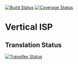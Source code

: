 [![Build Status](https://travis-ci.org/OCA/vertical-isp.svg?branch=7.0)](https://travis-ci.org/OCA/vertical-isp)
[![Coverage Status](https://coveralls.io/repos/OCA/vertical-isp/badge.svg?branch=7.0)](https://coveralls.io/r/OCA/vertical-isp?branch=7.0)

# Vertical ISP

Translation Status
------------------
[![Transifex Status](https://www.transifex.com/projects/p/OCA-vertical-isp-7-0/chart/image_png)](https://www.transifex.com/projects/p/OCA-vertical-isp-7-0)

